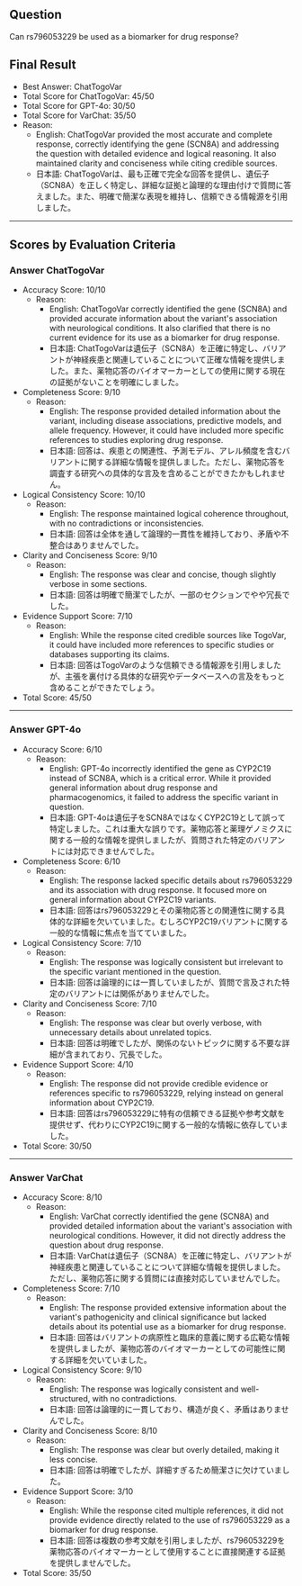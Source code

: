 ## Question

Can rs796053229 be used as a biomarker for drug response?

## Final Result

- Best Answer: ChatTogoVar
- Total Score for ChatTogoVar: 45/50
- Total Score for GPT-4o: 30/50
- Total Score for VarChat: 35/50
- Reason:
  - English: ChatTogoVar provided the most accurate and complete response, correctly identifying the gene (SCN8A) and addressing the question with detailed evidence and logical reasoning. It also maintained clarity and conciseness while citing credible sources.
  - 日本語: ChatTogoVarは、最も正確で完全な回答を提供し、遺伝子（SCN8A）を正しく特定し、詳細な証拠と論理的な理由付けで質問に答えました。また、明確で簡潔な表現を維持し、信頼できる情報源を引用しました。

---

## Scores by Evaluation Criteria

### Answer ChatTogoVar
- Accuracy Score: 10/10
  - Reason: 
    - English: ChatTogoVar correctly identified the gene (SCN8A) and provided accurate information about the variant's association with neurological conditions. It also clarified that there is no current evidence for its use as a biomarker for drug response.
    - 日本語: ChatTogoVarは遺伝子（SCN8A）を正確に特定し、バリアントが神経疾患と関連していることについて正確な情報を提供しました。また、薬物応答のバイオマーカーとしての使用に関する現在の証拠がないことを明確にしました。
- Completeness Score: 9/10
  - Reason: 
    - English: The response provided detailed information about the variant, including disease associations, predictive models, and allele frequency. However, it could have included more specific references to studies exploring drug response.
    - 日本語: 回答は、疾患との関連性、予測モデル、アレル頻度を含むバリアントに関する詳細な情報を提供しました。ただし、薬物応答を調査する研究への具体的な言及を含めることができたかもしれません。
- Logical Consistency Score: 10/10
  - Reason: 
    - English: The response maintained logical coherence throughout, with no contradictions or inconsistencies.
    - 日本語: 回答は全体を通して論理的一貫性を維持しており、矛盾や不整合はありませんでした。
- Clarity and Conciseness Score: 9/10
  - Reason: 
    - English: The response was clear and concise, though slightly verbose in some sections.
    - 日本語: 回答は明確で簡潔でしたが、一部のセクションでやや冗長でした。
- Evidence Support Score: 7/10
  - Reason: 
    - English: While the response cited credible sources like TogoVar, it could have included more references to specific studies or databases supporting its claims.
    - 日本語: 回答はTogoVarのような信頼できる情報源を引用しましたが、主張を裏付ける具体的な研究やデータベースへの言及をもっと含めることができたでしょう。
- Total Score: 45/50

---

### Answer GPT-4o
- Accuracy Score: 6/10
  - Reason: 
    - English: GPT-4o incorrectly identified the gene as CYP2C19 instead of SCN8A, which is a critical error. While it provided general information about drug response and pharmacogenomics, it failed to address the specific variant in question.
    - 日本語: GPT-4oは遺伝子をSCN8AではなくCYP2C19として誤って特定しました。これは重大な誤りです。薬物応答と薬理ゲノミクスに関する一般的な情報を提供しましたが、質問された特定のバリアントには対応できませんでした。
- Completeness Score: 6/10
  - Reason: 
    - English: The response lacked specific details about rs796053229 and its association with drug response. It focused more on general information about CYP2C19 variants.
    - 日本語: 回答はrs796053229とその薬物応答との関連性に関する具体的な詳細を欠いていました。むしろCYP2C19バリアントに関する一般的な情報に焦点を当てていました。
- Logical Consistency Score: 7/10
  - Reason: 
    - English: The response was logically consistent but irrelevant to the specific variant mentioned in the question.
    - 日本語: 回答は論理的には一貫していましたが、質問で言及された特定のバリアントには関係がありませんでした。
- Clarity and Conciseness Score: 7/10
  - Reason: 
    - English: The response was clear but overly verbose, with unnecessary details about unrelated topics.
    - 日本語: 回答は明確でしたが、関係のないトピックに関する不要な詳細が含まれており、冗長でした。
- Evidence Support Score: 4/10
  - Reason: 
    - English: The response did not provide credible evidence or references specific to rs796053229, relying instead on general information about CYP2C19.
    - 日本語: 回答はrs796053229に特有の信頼できる証拠や参考文献を提供せず、代わりにCYP2C19に関する一般的な情報に依存していました。
- Total Score: 30/50

---

### Answer VarChat
- Accuracy Score: 8/10
  - Reason: 
    - English: VarChat correctly identified the gene (SCN8A) and provided detailed information about the variant's association with neurological conditions. However, it did not directly address the question about drug response.
    - 日本語: VarChatは遺伝子（SCN8A）を正確に特定し、バリアントが神経疾患と関連していることについて詳細な情報を提供しました。ただし、薬物応答に関する質問には直接対応していませんでした。
- Completeness Score: 7/10
  - Reason: 
    - English: The response provided extensive information about the variant's pathogenicity and clinical significance but lacked details about its potential use as a biomarker for drug response.
    - 日本語: 回答はバリアントの病原性と臨床的意義に関する広範な情報を提供しましたが、薬物応答のバイオマーカーとしての可能性に関する詳細を欠いていました。
- Logical Consistency Score: 9/10
  - Reason: 
    - English: The response was logically consistent and well-structured, with no contradictions.
    - 日本語: 回答は論理的に一貫しており、構造が良く、矛盾はありませんでした。
- Clarity and Conciseness Score: 8/10
  - Reason: 
    - English: The response was clear but overly detailed, making it less concise.
    - 日本語: 回答は明確でしたが、詳細すぎるため簡潔さに欠けていました。
- Evidence Support Score: 3/10
  - Reason: 
    - English: While the response cited multiple references, it did not provide evidence directly related to the use of rs796053229 as a biomarker for drug response.
    - 日本語: 回答は複数の参考文献を引用しましたが、rs796053229を薬物応答のバイオマーカーとして使用することに直接関連する証拠を提供しませんでした。
- Total Score: 35/50